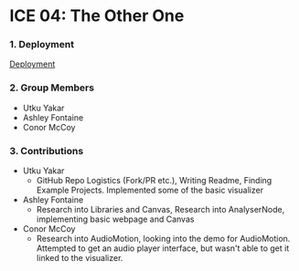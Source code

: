 # ICE 04: The Other One

### 1. Deployment

[Deployment](https://google.com)

### 2. Group Members
* Utku Yakar
* Ashley Fontaine
* Conor McCoy

### 3. Contributions 
* Utku Yakar
    * GitHub Repo Logistics (Fork/PR etc.), Writing Readme, Finding Example Projects. Implemented some of the basic visualizer
* Ashley Fontaine
    * Research into Libraries and Canvas, Research into AnalyserNode, implementing basic webpage and Canvas
* Conor McCoy
    * Research into AudioMotion, looking into the demo for AudioMotion. Attempted to get an audio player interface, but wasn't able to get it linked to the visualizer.
